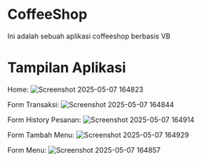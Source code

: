 # CoffeeShop 

Ini adalah sebuah aplikasi coffeeshop berbasis VB

# Tampilan Aplikasi

Home:
![Screenshot 2025-05-07 164823](https://github.com/user-attachments/assets/2c505b45-8744-40ae-860c-4855e8c3242a)

Form Transaksi:
![Screenshot 2025-05-07 164844](https://github.com/user-attachments/assets/dc18bbbd-caad-44eb-b3b6-6be63ce47869)

Form History Pesanan:
![Screenshot 2025-05-07 164914](https://github.com/user-attachments/assets/d7afb15b-bea3-48c0-80f4-3adaa94d9cb6)

Form Tambah Menu:
![Screenshot 2025-05-07 164929](https://github.com/user-attachments/assets/8a611063-0580-4bbc-8de2-34d2f8fc0659)

Form Menu:
![Screenshot 2025-05-07 164857](https://github.com/user-attachments/assets/9ff72dbe-90ff-4f75-b9da-4e668356939b)
